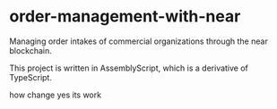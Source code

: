 # order-management-with-near

Managing order intakes of commercial organizations through the near blockchain.

This project is written in AssemblyScript, which is a derivative of TypeScript.

how change
yes its work
